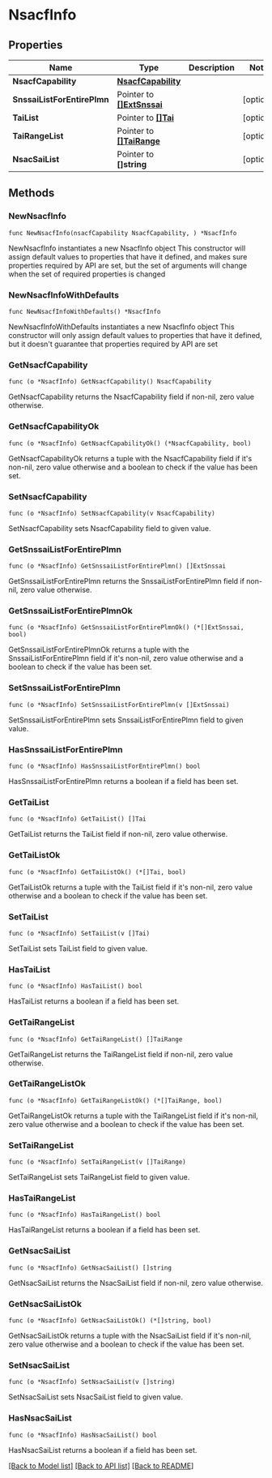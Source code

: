 # NsacfInfo

## Properties

Name | Type | Description | Notes
------------ | ------------- | ------------- | -------------
**NsacfCapability** | [**NsacfCapability**](NsacfCapability.md) |  | 
**SnssaiListForEntirePlmn** | Pointer to [**[]ExtSnssai**](ExtSnssai.md) |  | [optional] 
**TaiList** | Pointer to [**[]Tai**](Tai.md) |  | [optional] 
**TaiRangeList** | Pointer to [**[]TaiRange**](TaiRange.md) |  | [optional] 
**NsacSaiList** | Pointer to **[]string** |  | [optional] 

## Methods

### NewNsacfInfo

`func NewNsacfInfo(nsacfCapability NsacfCapability, ) *NsacfInfo`

NewNsacfInfo instantiates a new NsacfInfo object
This constructor will assign default values to properties that have it defined,
and makes sure properties required by API are set, but the set of arguments
will change when the set of required properties is changed

### NewNsacfInfoWithDefaults

`func NewNsacfInfoWithDefaults() *NsacfInfo`

NewNsacfInfoWithDefaults instantiates a new NsacfInfo object
This constructor will only assign default values to properties that have it defined,
but it doesn't guarantee that properties required by API are set

### GetNsacfCapability

`func (o *NsacfInfo) GetNsacfCapability() NsacfCapability`

GetNsacfCapability returns the NsacfCapability field if non-nil, zero value otherwise.

### GetNsacfCapabilityOk

`func (o *NsacfInfo) GetNsacfCapabilityOk() (*NsacfCapability, bool)`

GetNsacfCapabilityOk returns a tuple with the NsacfCapability field if it's non-nil, zero value otherwise
and a boolean to check if the value has been set.

### SetNsacfCapability

`func (o *NsacfInfo) SetNsacfCapability(v NsacfCapability)`

SetNsacfCapability sets NsacfCapability field to given value.


### GetSnssaiListForEntirePlmn

`func (o *NsacfInfo) GetSnssaiListForEntirePlmn() []ExtSnssai`

GetSnssaiListForEntirePlmn returns the SnssaiListForEntirePlmn field if non-nil, zero value otherwise.

### GetSnssaiListForEntirePlmnOk

`func (o *NsacfInfo) GetSnssaiListForEntirePlmnOk() (*[]ExtSnssai, bool)`

GetSnssaiListForEntirePlmnOk returns a tuple with the SnssaiListForEntirePlmn field if it's non-nil, zero value otherwise
and a boolean to check if the value has been set.

### SetSnssaiListForEntirePlmn

`func (o *NsacfInfo) SetSnssaiListForEntirePlmn(v []ExtSnssai)`

SetSnssaiListForEntirePlmn sets SnssaiListForEntirePlmn field to given value.

### HasSnssaiListForEntirePlmn

`func (o *NsacfInfo) HasSnssaiListForEntirePlmn() bool`

HasSnssaiListForEntirePlmn returns a boolean if a field has been set.

### GetTaiList

`func (o *NsacfInfo) GetTaiList() []Tai`

GetTaiList returns the TaiList field if non-nil, zero value otherwise.

### GetTaiListOk

`func (o *NsacfInfo) GetTaiListOk() (*[]Tai, bool)`

GetTaiListOk returns a tuple with the TaiList field if it's non-nil, zero value otherwise
and a boolean to check if the value has been set.

### SetTaiList

`func (o *NsacfInfo) SetTaiList(v []Tai)`

SetTaiList sets TaiList field to given value.

### HasTaiList

`func (o *NsacfInfo) HasTaiList() bool`

HasTaiList returns a boolean if a field has been set.

### GetTaiRangeList

`func (o *NsacfInfo) GetTaiRangeList() []TaiRange`

GetTaiRangeList returns the TaiRangeList field if non-nil, zero value otherwise.

### GetTaiRangeListOk

`func (o *NsacfInfo) GetTaiRangeListOk() (*[]TaiRange, bool)`

GetTaiRangeListOk returns a tuple with the TaiRangeList field if it's non-nil, zero value otherwise
and a boolean to check if the value has been set.

### SetTaiRangeList

`func (o *NsacfInfo) SetTaiRangeList(v []TaiRange)`

SetTaiRangeList sets TaiRangeList field to given value.

### HasTaiRangeList

`func (o *NsacfInfo) HasTaiRangeList() bool`

HasTaiRangeList returns a boolean if a field has been set.

### GetNsacSaiList

`func (o *NsacfInfo) GetNsacSaiList() []string`

GetNsacSaiList returns the NsacSaiList field if non-nil, zero value otherwise.

### GetNsacSaiListOk

`func (o *NsacfInfo) GetNsacSaiListOk() (*[]string, bool)`

GetNsacSaiListOk returns a tuple with the NsacSaiList field if it's non-nil, zero value otherwise
and a boolean to check if the value has been set.

### SetNsacSaiList

`func (o *NsacfInfo) SetNsacSaiList(v []string)`

SetNsacSaiList sets NsacSaiList field to given value.

### HasNsacSaiList

`func (o *NsacfInfo) HasNsacSaiList() bool`

HasNsacSaiList returns a boolean if a field has been set.


[[Back to Model list]](../README.md#documentation-for-models) [[Back to API list]](../README.md#documentation-for-api-endpoints) [[Back to README]](../README.md)


